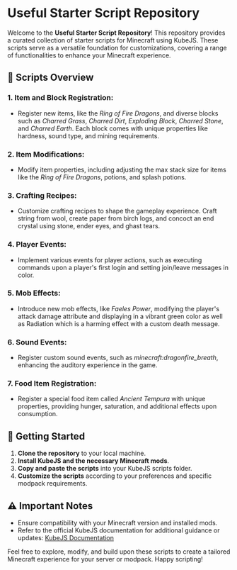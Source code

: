 # Useful Starter Script Repository

Welcome to the **Useful Starter Script Repository**! This repository provides a curated collection of starter scripts for Minecraft using KubeJS. These scripts serve as a versatile foundation for customizations, covering a range of functionalities to enhance your Minecraft experience.

## 🚀 Scripts Overview

### 1. Item and Block Registration:
   - Register new items, like the *Ring of Fire Dragons*, and diverse blocks such as *Charred Grass*, *Charred Dirt*, *Exploding Block*, *Charred Stone*, and *Charred Earth*. Each block comes with unique properties like hardness, sound type, and mining requirements.

### 2. Item Modifications:
   - Modify item properties, including adjusting the max stack size for items like the *Ring of Fire Dragons*, potions, and splash potions.

### 3. Crafting Recipes:
   - Customize crafting recipes to shape the gameplay experience. Craft string from wool, create paper from birch logs, and concoct an end crystal using stone, ender eyes, and ghast tears.

### 4. Player Events:
   - Implement various events for player actions, such as executing commands upon a player's first login and setting join/leave messages in color.

### 5. Mob Effects:
   - Introduce new mob effects, like *Faeles Power*, modifying the player's attack damage attribute and displaying in a vibrant green color as well as Radiation which is a harming effect with a custom death message.

### 6. Sound Events:
   - Register custom sound events, such as *minecraft:dragonfire_breath*, enhancing the auditory experience in the game.

### 7. Food Item Registration:
   - Register a special food item called *Ancient Tempura* with unique properties, providing hunger, saturation, and additional effects upon consumption.

## 🌟 Getting Started

1. **Clone the repository** to your local machine.
2. **Install KubeJS and the necessary Minecraft mods**.
3. **Copy and paste the scripts** into your KubeJS scripts folder.
4. **Customize the scripts** according to your preferences and specific modpack requirements.

## ⚠️ Important Notes

- Ensure compatibility with your Minecraft version and installed mods.
- Refer to the official KubeJS documentation for additional guidance or updates: [KubeJS Documentation](https://kubejs.com/)

Feel free to explore, modify, and build upon these scripts to create a tailored Minecraft experience for your server or modpack. Happy scripting!
